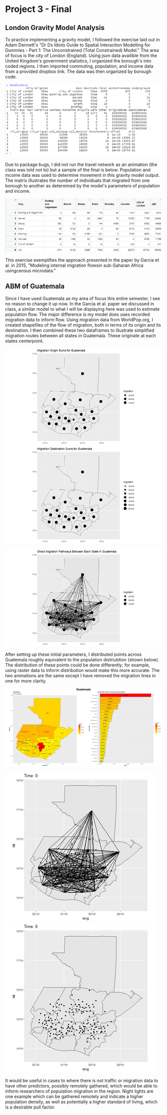# Project 3 - Final
  
## London Gravity Model Analysis

To practice implementing a gravity model, I followed the exercise laid out in Adam Dennett's "Dr Ds Idiots Guide to Spatial Interaction Modelling for Dummies - Part 1: The Unconstrained (Total Constrained) Model." The area of focus is the city of London (England). Using json data availible from the United Kingdom's government statistics, I organized the borough's into coded regions. I then imported commuting, population, and income data from a provided dropbox link. The data was then organized by borough code.

![](cdata_head.png)

Due to package bugs, I did not run the travel network as an animation (the class was told not to) but a sample of the final is below. Population and income data was used to determine movement in this gravity model output. The matrix illustrates the number of individuals that migrated from one borough to another as determined by the model's parameters of population and income.

![](london_matrix.png)

This exercise exemplifies the approach presented in the paper by Garcia et al. in 2015, "Modeling internal migration flowsin sub-Saharan Africa usingcensus microdata."

## ABM of Guatemala

Since I have used Guatemala as my area of focus this entire semester, I see no reason to change it up now. In the Garcia et al. paper we discussed in class, a similar model to what I will be displaying here was used to estimate population flow. The major difference is my model does uses recorded migration data to inform flow. Using migration data from WorldPop.org, I created shapefiles of the flow of migration, both in terms of its origin and its destination. I then combined these two dataframes to illustrate simplified migration routes between all states in Guatemala. These originate at each states centerpoint.

![](origins.png)![](destinatinos.png)

![](od_lines.png)

After setting up these initial parameters, I distributed points across Guatemala roughly equivalent to the population distriubtion (shown below). The distribution of these points could be done differently; for example, using raster data to inform distribution would make this more accurate. The two animations are the same except I have removed the migration lines in one for more clarity.

![](gtm_and_bar.png)

![](abm.gif) ![](abm_nls.gif)

It would be useful in cases to where there is not traffic or migration data to have other predictors, possibly remotely gathered, which would be able to inform researchers of population migration in the region. Night lights are one example which can be gathered remotely and indicate a higher population density, as well as potentially a higher standard of living, which is a desirable pull factor.
